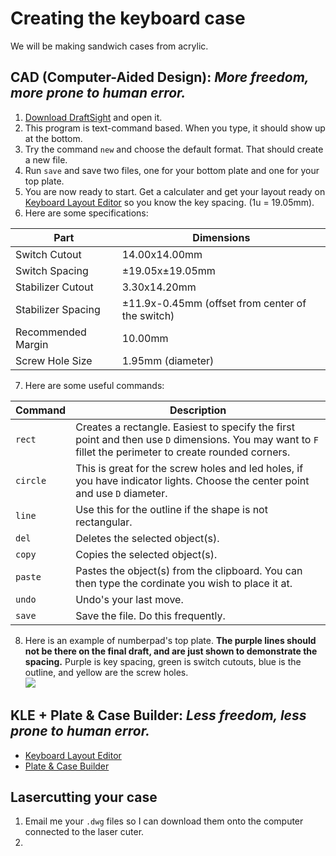 # Creating the keyboard case
We will be making sandwich cases from acrylic.
## CAD (Computer-Aided Design): _More freedom, more prone to human error._
1. [Download DraftSight](https://www.3ds.com/products-services/draftsight-cad-software/free-download/) and open it.
2. This program is text-command based. When you type, it should show up at the bottom.
3. Try the command `new` and choose the default format. That should create a new file.
4. Run `save` and save two files, one for your bottom plate and one for your top plate.
5. You are now ready to start. Get a calculater and get your layout ready on [Keyboard Layout Editor](http://www.keyboard-layout-editor.com/) so you know the key spacing. (1u = 19.05mm).
6. Here are some specifications:

Part | Dimensions
--- | ---
Switch Cutout | 14.00x14.00mm
Switch Spacing | ±19.05x±19.05mm
Stabilizer Cutout | 3.30x14.20mm
Stabilizer Spacing | ±11.9x-0.45mm (offset from center of the switch)
Recommended Margin | 10.00mm
Screw Hole Size | 1.95mm (diameter)

7. Here are some useful commands:

Command | Description
--- | ---
`rect` | Creates a rectangle. Easiest to specify the first point and then use `D` dimensions. You may want to `F` fillet the perimeter to create rounded corners. 
`circle` | This is great for the screw holes and led holes, if you have indicator lights. Choose the center point and use `D` diameter.
`line` | Use this for the outline if the shape is not rectangular.
`del` | Deletes the selected object(s).
`copy` | Copies the selected object(s).
`paste` | Pastes the object(s) from the clipboard. You can then type the cordinate you wish to place it at.
`undo` | Undo's your last move.
`save` | Save the file. Do this frequently.

8. Here is an example of numberpad's top plate. **The purple lines should not be there on the final draft, and are just shown to demonstrate the spacing.** Purple is key spacing, green is switch cutouts, blue is the outline, and yellow are the screw holes.   
![](https://i.imgur.com/aDVlqlW.png)
## KLE + Plate & Case Builder: _Less freedom, less prone to human error._   
* [Keyboard Layout Editor](http://www.keyboard-layout-editor.com/)   
* [Plate & Case Builder](http://builder.swillkb.com/)
## Lasercutting your case
1. Email me your `.dwg` files so I can download them onto the computer connected to the laser cuter.
2. 